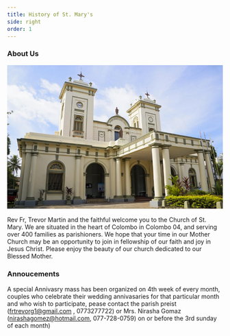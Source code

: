 ```yaml
---
title: History of St. Mary's
side: right
order: 1
---
```


### About Us

![St. Mary's Church](main.jpeg)

Rev Fr, Trevor Martin and the faithful welcome you to the Church of St. Mary. We are situated in the heart of Colombo in Colombo 04, and serving over 400 families as parishioners.   We hope that your time in our Mother Church may be an opportunity to join in fellowship of our faith and joy in Jesus Christ. Please enjoy the beauty of our church dedicated to our Blessed Mother.


### Annoucements 
A special Annivasry mass has been organized on 4th week of every month, couples who celebrate their wedding annivasaries for that particular month and who wish to participate, pease contact  the parish preist (frtrevorg1@gmail.com , 0773277722) or Mrs. Nirasha Gomaz (nirashagomez@hotmail.com, 077-728-0759) on or before the 3rd sunday of each month) 
